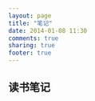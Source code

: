 ```yaml
---
layout: page
title: "笔记"
date: 2014-01-08 11:30
comments: true
sharing: true
footer: true
---
```


## 读书笔记
